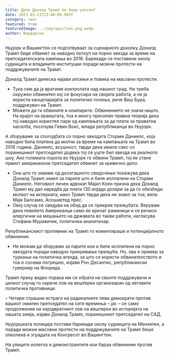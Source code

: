 ```yaml
---
title: Дали Доналд Трамп ќе биде уапсен?
date: 2023-03-21T23:40:09.987Z
category: свет
featured: true
featuredImage: ../img/apsilien.png.webp
author: Вардарски
---
```


Њујорк и Вашингтон се подготвуваат за сценариото доколку Доналд Трамп биде обвинет за наводно поткуп на порно ѕвезда за време на претседателската кампања во 2016. Барикади се поставени околу судницата и владините институции поради можни протести на поддржувачите на Трамп.

Доналд Трамп денеска најави апсење и повика на масовни протести.

- Тука сме да ја вратиме контролата над нашиот град. Ни треба окружен обвинител кој се фокусира на својата работа, а не ја користи канцеларијата за политичко гонење, рече Виш Бура, поддржувач на Трамп.
- Можете да ги обвините и компирите. Обвинението не значи ништо. На крајот на краиштата, тоа е многу пресилен правна теорија дека тој наводно користел пари од кампањата за да плати за приватна населба, посочува Гевин Вокс, млади републиканци во Њујорк.

А зборуваме за спогодбата со порно ѕвездата Сторми Даниелс, која наводно била платена да молчи за време на кампањата на Трамп во 2016 година. Даниелс, всушност, тврди дека имала секс со поранешниот претседател додека тој сè уште бил ѕвезда на реалното шоу. Ако големата порота во Њујорк го обвини Трамп, тој ќе стане првиот американски претседател обвинет за кривично дело.

- Она што го знаеме од досегашното сведочење покажува дека Доналд Трамп знаел за парите што и биле исплатени на Сторми Даниелс. Неговиот личен адвокат Мајкл Коен призна дека Доналд Трамп му дал наредба да плати 130 илјади долари за да го обезбеди молкот на актерката, иако Трамп тврди дека не знаел за тоа, вели Мајк Балсамо, Асошиетед прес.
- Овој случај се сведува на обид да се прикрие прељубата. Верувам дека повеќето Американци само ќе кренат раменици и се речиси алергични на мешањето на државата во такви работи, нагласува Стефани Муравичик, политички аналитичар.

Републиканскиот противник на Трамп го коментираше и потенцијалното обвинение.

- Не можам да зборувам за парите кои и биле исплатени на порно ѕвездата поради наводно прикривање прељуба. Но, ова е пример за туркање на политичка агенда, за што се користи обвинителството и тоа е сосема погрешно, изјави Рон Десантис, републикански гувернер на Флорида.

Трамп преку видео порака им се обрати на своите поддржувачи и целиот случај го нарече лов на вештерки организиран од неговите политички противници.

– Четири страшни истраги на радикалните леви демократи против вашиот омилен претседател на сите времиња – јас – се само продолжение на најодвратниот лов на вештерки во историјата на нашата земја, изјави Доналд Трамп, поранешниот претседател на САД.

Њујоршката полиција постави барикади околу судницата на Менхетен, а поради можни масовни протести на поддржувачите на Трамп беше опколена и зградата на Конгресот во Вашингтон.

На улиците излегоа и демонстрантите кои бараа обвинение против Трамп.

